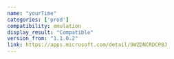 ```yaml
---
name: "yourTime"
categories: ['prod']
compatibility: emulation
display_result: "Compatible"
version_from: "1.1.0.2"
link: https://apps.microsoft.com/detail/9WZDNCRDCP8J
---
```

